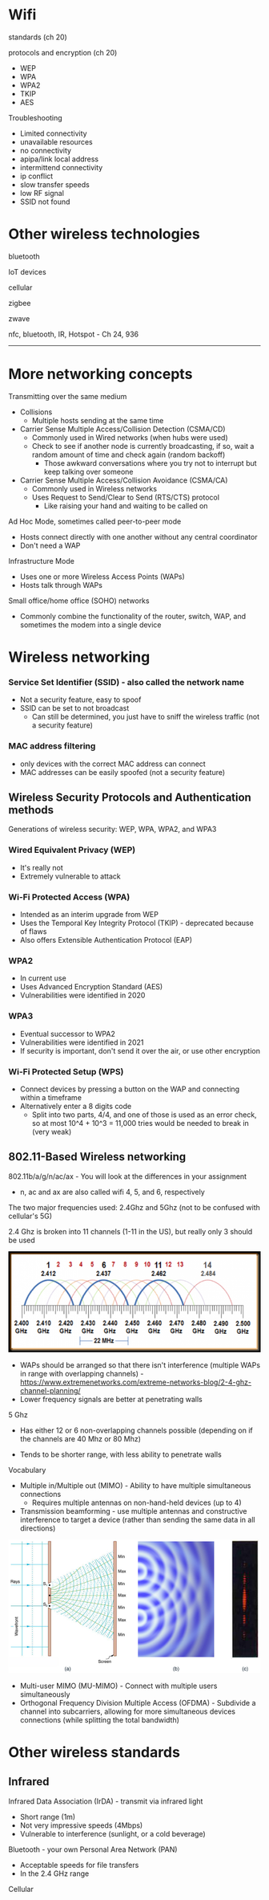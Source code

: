 

# Wifi

standards (ch 20)

protocols and encryption (ch 20)

* WEP
* WPA
* WPA2
* TKIP
* AES

Troubleshooting

* Limited connectivity
* unavailable resources
* no connectivity
* apipa/link local address
* intermittend connectivity
* ip conflict
* slow transfer speeds
* low RF signal
* SSID not found

# Other wireless technologies

bluetooth

IoT devices

cellular

zigbee

zwave

nfc, bluetooth, IR, Hotspot - Ch 24, 936

------------





# More networking concepts

Transmitting over the same medium

* Collisions
  * Multiple hosts sending at the same time
* Carrier Sense Multiple Access/Collision Detection (CSMA/CD)
  * Commonly used in Wired networks (when hubs were used)
  * Check to see if another node is currently broadcasting, if so, wait a random amount of time and check again (random backoff)
    * Those awkward conversations where you try not to interrupt but keep talking over someone
* Carrier Sense Multiple Access/Collision Avoidance (CSMA/CA)
  * Commonly used in Wireless networks
  * Uses Request to Send/Clear to Send (RTS/CTS) protocol
    * Like raising your hand and waiting to be called on

Ad Hoc Mode, sometimes called peer-to-peer mode

* Hosts connect directly with one another without any central coordinator
* Don't need a WAP

Infrastructure Mode

* Uses one or more Wireless Access Points (WAPs)
* Hosts talk through WAPs

Small office/home office (SOHO) networks

* Commonly combine the functionality of the router, switch, WAP, and sometimes the modem into a single device

# Wireless networking

### Service Set Identifier (SSID) - also called the network name

* Not a security feature, easy to spoof
* SSID can be set to not broadcast
  * Can still be determined, you just have to sniff the wireless traffic (not a security feature)

### MAC address filtering

* only devices with the correct MAC address can connect
* MAC addresses can be easily spoofed (not a security feature)

## Wireless Security Protocols and Authentication methods

Generations of wireless security: WEP, WPA, WPA2, and WPA3

### Wired Equivalent Privacy (WEP)

* It's really not
* Extremely vulnerable to attack

### Wi-Fi Protected Access (WPA)

* Intended as an interim upgrade from WEP
* Uses the Temporal Key Integrity Protocol (TKIP) - deprecated because of flaws
* Also offers Extensible Authentication Protocol (EAP)

### WPA2

* In current use
* Uses Advanced Encryption Standard (AES)
* Vulnerabilities were identified in 2020

### WPA3

* Eventual successor to WPA2
* Vulnerabilities were identified in 2021
* If security is important, don't send it over the air, or use other encryption

### Wi-Fi Protected Setup (WPS)

* Connect devices by pressing a button on the WAP and connecting within a timeframe
* Alternatively enter a 8 digits code
  * Split into two parts, 4/4, and one of those is used as an error check, so at most 10^4 + 10^3 = 11,000 tries would be needed to break in (very weak)

## 802.11-Based Wireless networking

802.11b/a/g/n/ac/ax - You will look at the differences in your assignment

* n, ac and ax are also called wifi 4, 5, and 6, respectively

The two major frequencies used: 2.4Ghz and 5Ghz (not to be confused with cellular's 5G)

2.4 Ghz is broken into 11 channels (1-11 in the US), but really only 3 should be used

![wifichannels](images/wifichannels.png)



* WAPs should be arranged so that there isn't interference (multiple WAPs in range with overlapping channels) - https://www.extremenetworks.com/extreme-networks-blog/2-4-ghz-channel-planning/
* Lower frequency signals are better at penetrating walls

5 Ghz 

* Has either 12 or 6 non-overlapping channels possible (depending on if the channels are 40 Mhz or 80 Mhz)

* Tends to be shorter range, with less ability to penetrate walls

Vocabulary

* Multiple in/Multiple out (MIMO) - Ability to have multiple simultaneous connections
  * Requires multiple antennas on non-hand-held devices (up to 4)
* Transmission beamforming - use multiple antennas and constructive interference to target a device (rather than sending the same data in all directions)

![double-slit-experiment](images/double-slit-experiment.jpeg)

* Multi-user MIMO (MU-MIMO) - Connect with multiple users simultaneously
* Orthogonal Frequency Division Multiple Access (OFDMA) - Subdivide a channel into subcarriers, allowing for more simultaneous devices connections (while splitting the total bandwidth)

# Other wireless standards

## Infrared

Infrared Data Association (IrDA) - transmit via infrared light

* Short range (1m)
* Not very impressive speeds (4Mbps)
* Vulnerable to interference (sunlight, or a cold beverage)

Bluetooth - your own Personal Area Network (PAN)

* Acceptable speeds for file transfers
* In the 2.4 GHz range

Cellular
